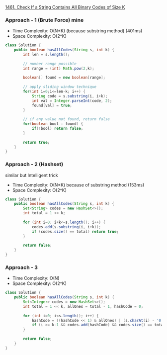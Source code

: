 [1461. Check If a String Contains All Binary Codes of Size K](https://leetcode.com/problems/check-if-a-string-contains-all-binary-codes-of-size-k/)

### Approach - 1 (Brute Force) mine

- Time Complexity: O(N*K) (because substring method) (401ms)
- Space Complexity: O(2^K)

```java
class Solution {
    public boolean hasAllCodes(String s, int k) {
        int len = s.length();
        
        // number range possible
        int range = (int) Math.pow(2,k);
        
        boolean[] found = new boolean[range];
        
        // apply sliding window technique
        for(int i=0;i<=len-k; i++) {
            String code = s.substring(i, i+k);
            int val = Integer.parseInt(code, 2);
            found[val] = true;
        }
        
        // if any value not found, return false
        for(boolean bool : found) {
            if(!bool) return false;
        }
        
        return true;
    }
}
```
### Approach - 2 (Hashset)

similar but Intelligent trick

- Time Complexity: O(N*K) because of substring method   (153ms)
- Space Complexity: O(2^K)

```java
class Solution {
    public boolean hasAllCodes(String s, int k) {
        Set<String> codes = new HashSet<>();
        int total = 1 << k;
        
        for (int i=0; i+k<=s.length(); i++) {
            codes.add(s.substring(i, i+k));
            if (codes.size() == total) return true;
        }
        
        return false;
    }
}
```

### Approach - 3

- Time Complexity: O(N)
- Space Complexity: O(2^K)

```java
class Solution {
    public boolean hasAllCodes(String s, int k) {
        Set<Integer> codes = new HashSet<>();
        int total = 1 << k, allOnes = total - 1, hashCode = 0;
        
        for (int i=0; i<s.length(); i++) {
            hashCode = ((hashCode << 1) & allOnes) | (s.charAt(i) - '0');
            if (i >= k-1 && codes.add(hashCode) && codes.size() == total) return true;
        }
        
        return false;
    }
}
```